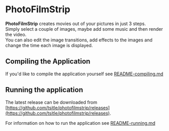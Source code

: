 # PhotoFilmStrip

**PhotoFilmStrip** creates movies out of your pictures in just 3 steps.  
Simply select a couple of images, maybe add some music and then render the video.  
You can also edit the image transitions, add effects to the images and change the
time each image is displayed.

## Compiling the Application

If you'd like to compile the application yourself see [README-compiling.md](README-compiling.md)

## Running the application

The latest release can be downloaded from [https://github.com/tsitle/photofilmstrip/releases](https://github.com/tsitle/photofilmstrip/releases).

For information on how to run the application see [README-running.md](README-running.md)
